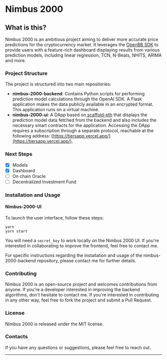 # Nimbus 2000

## What is this?

Nimbus 2000 is an ambitious project aiming to deliver more accurate price predictions for the cryptocurrency market. It leverages the [OpenBB SDK](https://github.com/OpenBB/OpenBB) to provide users with a feature-rich dashboard displaying results from various prediction models, including linear regression, TCN, N-Beats, NHITS, ARIMA and more.

### Project Structure

The project is structured into two main repositories:

* **nimbus-2000-backend**: Contains Python scripts for performing prediction model calculations through the OpenAI SDK. A Flask application makes the data publicly available in an encrypted format. This application runs on a virtual machine.
* **nimbus-2000-ui**: A DApp based on[ scaffold-eth](https://github.com/scaffold-eth/scaffold-eth-2) that displays the prediction model data fetched from the backend and also includes the necessary smart contracts for the application. Accessing the DApp requires a subscription through a separate protocol, reachable at the following address: [https://tiersapp.vercel.app/](https://tiersapp.vercel.app/).

### Next Steps

* [x] Models&#x20;
* [x] Dashboard
* [ ] On chain Oracle
* [ ] Decentralized Investment Fund

### Installation and Usage

#### Nimbus-2000-UI

To launch the user interface, follow these steps:

```
yarn
yarn start
```

You will need a `secret_key` to work locally on the Nimbus 2000 UI. If you're interested in collaborating to improve the frontend, feel free to contact me.

For specific instructions regarding the installation and usage of the nimbus-2000-backend repository, please contact me for further details.

### Contributing

Nimbus 2000 is an open-source project and welcomes contributions from anyone. If you're a developer interested in improving the backend algorithms, don't hesitate to contact me. If you're interested in contributing in any other way, feel free to fork the project and submit a Pull Request.

### License

Nimbus 2000 is released under the MIT license.

### Contacts

If you have any questions or suggestions, please feel free to reach out.

***
